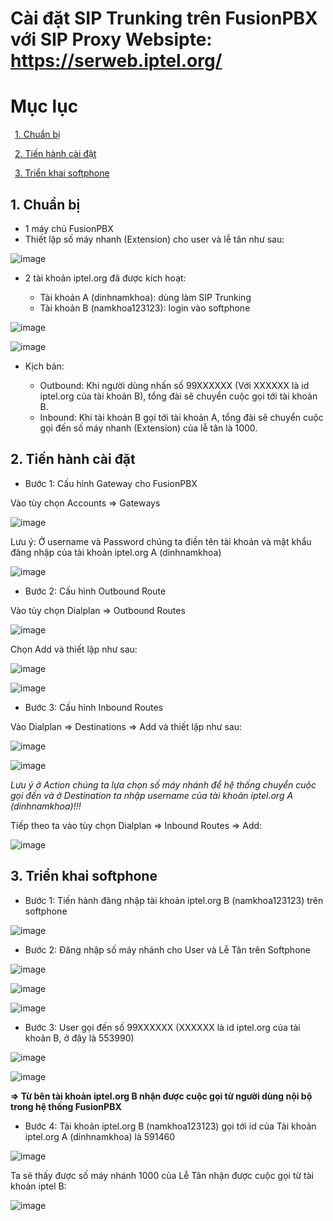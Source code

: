 # Cài đặt SIP Trunking trên FusionPBX với SIP Proxy Websipte: https://serweb.iptel.org/

# Mục lục

&ensp;[1. Chuẩn bị](#1)

&ensp;[2. Tiến hành cài đặt](#2)

&ensp;[3. Triển khai softphone](#3)

## <a name="1">1. Chuẩn bị</a>

  - 1 máy chủ FusionPBX
  - Thiết lập số máy nhanh (Extension) cho user và lễ tân như sau:

![image](https://user-images.githubusercontent.com/55483458/143051218-426df115-dcef-45fc-88c0-4807472073cc.png)

  - 2 tài khoản iptel.org đã được kích hoạt:
    
    + Tài khoản A (dinhnamkhoa): dùng làm SIP Trunking
    + Tài khoản B (namkhoa123123): login vào softphone

![image](https://user-images.githubusercontent.com/55483458/143050317-c2936aa9-98a3-4966-a117-99d426279165.png)

![image](https://user-images.githubusercontent.com/55483458/143050349-8f8fa501-a3be-4e38-ba3d-c634858b5d0e.png)

  - Kịch bản:

    + Outbound: Khi người dùng nhấn số 99XXXXXX (Với XXXXXX là id iptel.org của tài khoản B), tổng đài sẽ chuyển cuộc gọi tới tài khoản B.
    + Inbound: Khi tài khoản B gọi tới tài khoản A, tổng đài sẽ chuyển cuộc gọi đến số máy nhanh (Extension) của lễ tân là 1000.

## <a name="2">2. Tiến hành cài đặt</a>

  - Bước 1: Cấu hình Gateway cho FusionPBX

Vào tùy chọn Accounts => Gateways

![image](https://user-images.githubusercontent.com/55483458/143052463-126a439b-9ed5-4b8c-a519-b2ab2d5e1b1c.png)

Lưu ý: Ở username và Password chúng ta điền tên tài khoản và mật khẩu đăng nhập của tài khoản iptel.org A (dinhnamkhoa)

![image](https://user-images.githubusercontent.com/55483458/143052932-c86e6270-65b2-4d73-8600-211a36d8eeaf.png)

  - Bước 2: Cấu hình Outbound Route

Vào tùy chọn Dialplan => Outbound Routes

![image](https://user-images.githubusercontent.com/55483458/143053080-91722abf-4c15-4774-b9dc-15c85dc44cb8.png)

Chọn Add và thiết lập như sau:

![image](https://user-images.githubusercontent.com/55483458/143053497-416348d5-7819-4d9c-8d09-4baad201295f.png)

![image](https://user-images.githubusercontent.com/55483458/143053598-62e612a7-7cfe-41d0-83a7-6b22d80d906a.png)

  - Bước 3: Cấu hình Inbound Routes

Vào Dialplan => Destinations => Add và thiết lập như sau:

![image](https://user-images.githubusercontent.com/55483458/143062450-1adf56be-0483-441d-a2f0-72cc1ed5765e.png)

![image](https://user-images.githubusercontent.com/55483458/143062637-4a597e90-0f66-4110-af00-51a5c04e67cb.png)

*Lưu ý ở Action chúng ta lựa chọn số máy nhánh để hệ thống chuyển cuộc gọi đến và ở Destination ta nhập username của tài khoản iptel.org A (dinhnamkhoa)!!!*

Tiếp theo ta vào tùy chọn Dialplan => Inbound Routes => Add:

![image](https://user-images.githubusercontent.com/55483458/143062791-0d63f328-2f75-4954-b905-06c7cee1917e.png)

## <a name ="3">3. Triển khai softphone</a>

  - Bước 1: Tiến hành đăng nhập tài khoản iptel.org B (namkhoa123123) trên softphone

![image](https://user-images.githubusercontent.com/55483458/143063508-82cfb8ea-fc63-4e73-a342-45fe4dd9af0a.png)

  - Bước 2: Đăng nhập số máy nhánh cho User và Lễ Tân trên Softphone

![image](https://user-images.githubusercontent.com/55483458/143064273-be4fbb0c-fc96-439e-abd6-82cea2099d00.png)

![image](https://user-images.githubusercontent.com/55483458/143064356-4809e896-de57-4056-8903-93081fa36505.png)

![image](https://user-images.githubusercontent.com/55483458/143064406-12467f73-bcc5-4114-b2fd-94d59dbea0b4.png)

  - Bước 3: User gọi đến số 99XXXXXX (XXXXXX là id iptel.org của tài khoản B, ở đây là 553990)

![image](https://user-images.githubusercontent.com/55483458/143064866-72e4b2a0-0faa-4c35-af9d-76730f3cf4a1.png)

![image](https://user-images.githubusercontent.com/55483458/143064976-55652968-6425-48bd-8d05-714a24f20696.png)

**=>  Từ bên tài khoản iptel.org B nhận được cuộc gọi từ người dùng nội bộ trong hệ thống FusionPBX**

  - Bước 4: Tài khoản iptel.org B (namkhoa123123) gọi tới id của Tài khoản iptel.org A (dinhnamkhoa) là 591460

![image](https://user-images.githubusercontent.com/55483458/143067045-04c6d30f-13a7-464b-ac03-36d3b97725d2.png)

Ta sẽ thấy được số máy nhánh 1000 của Lễ Tân nhận được cuộc gọi từ tài khoản iptel B:

![image](https://user-images.githubusercontent.com/55483458/143067708-6dad8a4f-2c68-42b8-972a-4a84eda87837.png)





















